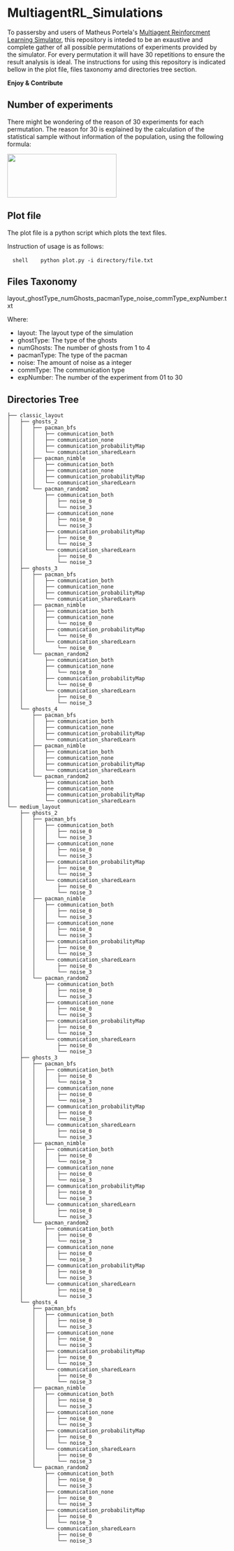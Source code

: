 # MultiagentRL_Simulations

To passersby and users of Matheus Portela's [Multiagent Reinforcment Learning Simulator](https://github.com/matheusportela/Multiagent-RL), this repository is inteded to be an exaustive and complete gather of all possible permutations of experiments provided by the simulator. For every permutation it will have 30 repetitions to ensure the result analysis is ideal. The instructions for using this repository is indicated bellow in the plot file, files taxonomy amd directories tree section.

**Enjoy & Contribute**

## Number of experiments 

There might be wondering of the reason of 30 experiments for each permutation. The reason for 30 is explained by the calculation of the statistical sample without information of the population, using the following formula:

<img src="http://i.imgur.com/oF4E4WD.png" data-canonical-src="http://i.imgur.com/oF4E4WD.png" width="250" height="100" />

## Plot file

The plot file is a python script which plots the text files.


Instruction of usage is as follows:

    ```shell
    python plot.py -i directory/file.txt
    ```

## Files Taxonomy

layout_ghostType_numGhosts_pacmanType_noise_commType_expNumber.txt

Where:

* layout: The layout type of the simulation
* ghostType: The type of the ghosts
* numGhosts: The number of ghosts from 1 to 4
* pacmanType: The type of the pacman
* noise: The amount of noise as a integer
* commType: The communication type
* expNumber: The number of the experiment from 01 to 30


## Directories Tree

```
├── classic_layout
│   ├── ghosts_2
│   │   ├── pacman_bfs
│   │   │   ├── communication_both
│   │   │   ├── communication_none
│   │   │   ├── communication_probabilityMap
│   │   │   └── communication_sharedLearn
│   │   ├── pacman_nimble
│   │   │   ├── communication_both
│   │   │   ├── communication_none
│   │   │   ├── communication_probabilityMap
│   │   │   └── communication_sharedLearn
│   │   └── pacman_random2
│   │       ├── communication_both
│   │       │   ├── noise_0
│   │       │   └── noise_3
│   │       ├── communication_none
│   │       │   ├── noise_0
│   │       │   └── noise_3
│   │       ├── communication_probabilityMap
│   │       │   ├── noise_0
│   │       │   └── noise_3
│   │       └── communication_sharedLearn
│   │           ├── noise_0
│   │           └── noise_3
│   ├── ghosts_3
│   │   ├── pacman_bfs
│   │   │   ├── communication_both
│   │   │   ├── communication_none
│   │   │   ├── communication_probabilityMap
│   │   │   └── communication_sharedLearn
│   │   ├── pacman_nimble
│   │   │   ├── communication_both
│   │   │   ├── communication_none
│   │   │   │   └── noise_0
│   │   │   ├── communication_probabilityMap
│   │   │   │   └── noise_0
│   │   │   └── communication_sharedLearn
│   │   │       └── noise_0
│   │   └── pacman_random2
│   │       ├── communication_both
│   │       ├── communication_none
│   │       │   └── noise_0
│   │       ├── communication_probabilityMap
│   │       │   └── noise_0
│   │       └── communication_sharedLearn
│   │           ├── noise_0
│   │           └── noise_3
│   └── ghosts_4
│       ├── pacman_bfs
│       │   ├── communication_both
│       │   ├── communication_none
│       │   ├── communication_probabilityMap
│       │   └── communication_sharedLearn
│       ├── pacman_nimble
│       │   ├── communication_both
│       │   ├── communication_none
│       │   ├── communication_probabilityMap
│       │   └── communication_sharedLearn
│       └── pacman_random2
│           ├── communication_both
│           ├── communication_none
│           ├── communication_probabilityMap
│           └── communication_sharedLearn
└── medium_layout
    ├── ghosts_2
    │   ├── pacman_bfs
    │   │   ├── communication_both
    │   │   │   ├── noise_0
    │   │   │   └── noise_3
    │   │   ├── communication_none
    │   │   │   ├── noise_0
    │   │   │   └── noise_3
    │   │   ├── communication_probabilityMap
    │   │   │   ├── noise_0
    │   │   │   └── noise_3
    │   │   └── communication_sharedLearn
    │   │       ├── noise_0
    │   │       └── noise_3
    │   ├── pacman_nimble
    │   │   ├── communication_both
    │   │   │   ├── noise_0
    │   │   │   └── noise_3
    │   │   ├── communication_none
    │   │   │   ├── noise_0
    │   │   │   └── noise_3
    │   │   ├── communication_probabilityMap
    │   │   │   ├── noise_0
    │   │   │   └── noise_3
    │   │   └── communication_sharedLearn
    │   │       ├── noise_0
    │   │       └── noise_3
    │   └── pacman_random2
    │       ├── communication_both
    │       │   ├── noise_0
    │       │   └── noise_3
    │       ├── communication_none
    │       │   ├── noise_0
    │       │   └── noise_3
    │       ├── communication_probabilityMap
    │       │   ├── noise_0
    │       │   └── noise_3
    │       └── communication_sharedLearn
    │           ├── noise_0
    │           └── noise_3
    ├── ghosts_3
    │   ├── pacman_bfs
    │   │   ├── communication_both
    │   │   │   ├── noise_0
    │   │   │   └── noise_3
    │   │   ├── communication_none
    │   │   │   ├── noise_0
    │   │   │   └── noise_3
    │   │   ├── communication_probabilityMap
    │   │   │   ├── noise_0
    │   │   │   └── noise_3
    │   │   └── communication_sharedLearn
    │   │       ├── noise_0
    │   │       └── noise_3
    │   ├── pacman_nimble
    │   │   ├── communication_both
    │   │   │   ├── noise_0
    │   │   │   └── noise_3
    │   │   ├── communication_none
    │   │   │   ├── noise_0
    │   │   │   └── noise_3
    │   │   ├── communication_probabilityMap
    │   │   │   ├── noise_0
    │   │   │   └── noise_3
    │   │   └── communication_sharedLearn
    │   │       ├── noise_0
    │   │       └── noise_3
    │   └── pacman_random2
    │       ├── communication_both
    │       │   ├── noise_0
    │       │   └── noise_3
    │       ├── communication_none
    │       │   ├── noise_0
    │       │   └── noise_3
    │       ├── communication_probabilityMap
    │       │   ├── noise_0
    │       │   └── noise_3
    │       └── communication_sharedLearn
    │           ├── noise_0
    │           └── noise_3
    └── ghosts_4
        ├── pacman_bfs
        │   ├── communication_both
        │   │   ├── noise_0
        │   │   └── noise_3
        │   ├── communication_none
        │   │   ├── noise_0
        │   │   └── noise_3
        │   ├── communication_probabilityMap
        │   │   ├── noise_0
        │   │   └── noise_3
        │   └── communication_sharedLearn
        │       ├── noise_0
        │       └── noise_3
        ├── pacman_nimble
        │   ├── communication_both
        │   │   ├── noise_0
        │   │   └── noise_3
        │   ├── communication_none
        │   │   ├── noise_0
        │   │   └── noise_3
        │   ├── communication_probabilityMap
        │   │   ├── noise_0
        │   │   └── noise_3
        │   └── communication_sharedLearn
        │       ├── noise_0
        │       └── noise_3
        └── pacman_random2
            ├── communication_both
            │   ├── noise_0
            │   └── noise_3
            ├── communication_none
            │   ├── noise_0
            │   └── noise_3
            ├── communication_probabilityMap
            │   ├── noise_0
            │   └── noise_3
            └── communication_sharedLearn
                ├── noise_0
                └── noise_3

```
